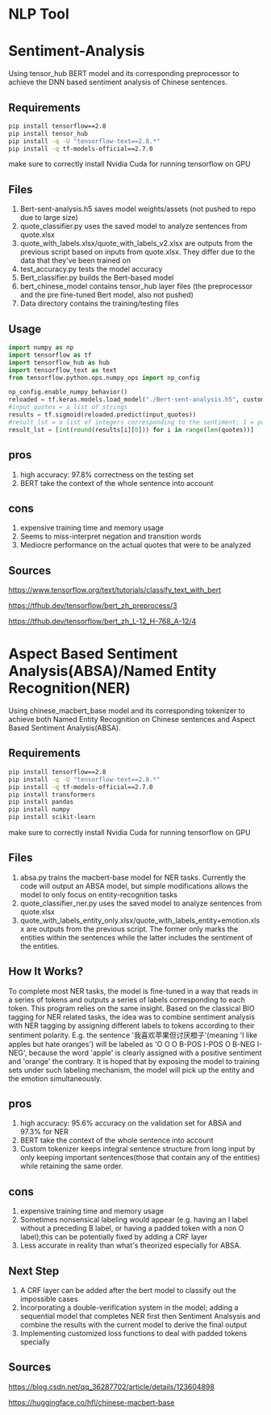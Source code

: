 # NLP Tool
# Sentiment-Analysis

Using tensor_hub BERT model and its corresponding preprocessor to achieve the DNN based sentiment analysis of Chinese sentences.

## Requirements

```bash
pip install tensorflow==2.8
pip install tensor_hub
pip install -q -U "tensorflow-text==2.8.*"
pip install -q tf-models-official==2.7.0
```
make sure to correctly install Nvidia Cuda for running tensorflow on GPU

## Files
1. Bert-sent-analysis.h5 saves model weights/assets (not pushed to repo due to large size)
2. quote_classifier.py uses the saved model to analyze sentences from quote.xlsx 
3. quote_with_labels.xlsx/quote_with_labels_v2.xlsx are outputs from the previous script based on inputs from quote.xlsx. They differ due to the data that they've been trained on
4. test_accuracy.py tests the model accuracy
5. Bert_classifier.py builds the Bert-based model
6. bert_chinese_model contains tensor_hub layer files (the preprocessor and the pre fine-tuned Bert model, also not pushed)
7. Data directory contains the training/testing files
## Usage

```python
import numpy as np
import tensorflow as tf
import tensorflow_hub as hub
import tensorflow_text as text
from tensorflow.python.ops.numpy_ops import np_config

np_config.enable_numpy_behavior()
reloaded = tf.keras.models.load_model("./Bert-sent-analysis.h5", custom_objects={'KerasLayer': hub.KerasLayer})
#input_quotes = a list of strings
results = tf.sigmoid(reloaded.predict(input_quotes))
#result_lst = a list of integers corresponding to the sentiment; 1 = positive, 0 = negative
result_lst = [int(round(results[i][0])) for i in range(len(quotes))]
```
## pros
1. high accuracy: 97.8% correctness on the testing set
2. BERT take the context of the whole sentence into account
## cons
1. expensive training time and memory usage
2. Seems to miss-interpret negation and transition words
3. Mediocre performance on the actual quotes that were to be analyzed
## Sources
https://www.tensorflow.org/text/tutorials/classify_text_with_bert

https://tfhub.dev/tensorflow/bert_zh_preprocess/3

https://tfhub.dev/tensorflow/bert_zh_L-12_H-768_A-12/4

# Aspect Based Sentiment Analysis(ABSA)/Named Entity Recognition(NER)

Using chinese_macbert_base model and its corresponding tokenizer to achieve both Named Entity Recognition on Chinese sentences and Aspect Based Sentiment Analysis(ABSA).

## Requirements

```bash
pip install tensorflow==2.8
pip install -q -U "tensorflow-text==2.8.*"
pip install -q tf-models-official==2.7.0
pip install transformers
pip install pandas
pip install numpy
pip install scikit-learn
```
make sure to correctly install Nvidia Cuda for running tensorflow on GPU

## Files
1. absa.py trains the macbert-base model for NER tasks. Currently the code will output an ABSA model, but simple modifications allows the model to only focus on entity-recognition tasks
2. quote_classifier_ner.py uses the saved model to analyze sentences from quote.xlsx 
3. quote_with_labels_entity_only.xlsx/quote_with_labels_entity+emotion.xlsx are outputs from the previous script. The former only marks the entities within the sentences while the latter includes the sentiment of the entities.

## How It Works?

To complete most NER tasks, the model is fine-tuned in a way that reads in a series of tokens and outputs a series of labels corresponding to each token.
This program relies on the same insight. Based on the classical BIO tagging for NER related tasks, the idea was to combine sentiment analysis with NER tagging by assigning different labels to tokens according to their sentiment polarity. E.g. the sentence '我喜欢苹果但讨厌橙子'(meaning 'I like apples but hate oranges') will be labeled as 'O O O B-POS I-POS O B-NEG I-NEG', because the word 'apple' is clearly assigned with a positive sentiment and 'orange' the contrary. It is hoped that by exposing the model to training sets under such labeling mechanism, the model will pick up the entity and the emotion simultaneously. 

## pros
1. high accuracy: 95.6% accuracy on the validation set for ABSA and 97.3% for NER
2. BERT take the context of the whole sentence into account
3. Custom tokenizer keeps integral sentence structure from long input by only keeping important sentences(those that contain any of the entities) while retaining the same order. 
## cons
1. expensive training time and memory usage
2. Sometimes nonsensical labeling would appear (e.g. having an I label without a preceding B label, or having a padded token with a non O label);this can be potentially fixed by adding a CRF layer
3. Less accurate in reality than what's theorized especially for ABSA.
## Next Step
1. A CRF layer can be added after the bert model to classify out the impossible cases
2. Incorporating a double-verification system in the model; adding a sequential model that completes NER first then Sentiment Analsysis and combine the results with the current model to derive the final output
3. Implementing customized loss functions to deal with padded tokens specially

## Sources
https://blog.csdn.net/qq_36287702/article/details/123604898

https://huggingface.co/hfl/chinese-macbert-base



